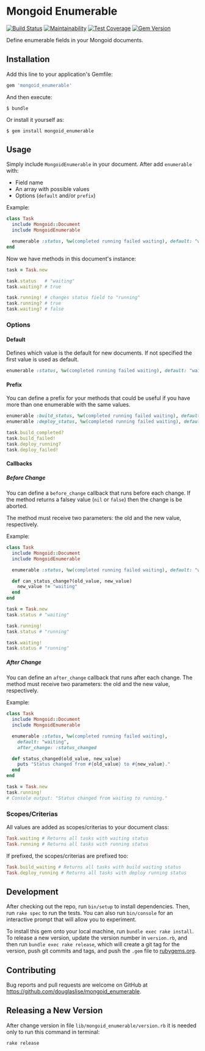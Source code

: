 # Mongoid Enumerable

[![Build Status](https://travis-ci.org/douglaslise/mongoid_enumerable.svg?branch=master)](https://travis-ci.org/douglaslise/mongoid_enumerable)
[![Maintainability](https://api.codeclimate.com/v1/badges/bc09bc91c31fed14924a/maintainability)](https://codeclimate.com/github/douglaslise/mongoid_enumerable/maintainability)
[![Test Coverage](https://api.codeclimate.com/v1/badges/bc09bc91c31fed14924a/test_coverage)](https://codeclimate.com/github/douglaslise/mongoid_enumerable/test_coverage)
[![Gem Version](https://badge.fury.io/rb/mongoid_enumerable.svg)](https://badge.fury.io/rb/mongoid_enumerable)

Define enumerable fields in your Mongoid documents.

## Installation

Add this line to your application's Gemfile:

```ruby
gem 'mongoid_enumerable'
```

And then execute:

    $ bundle

Or install it yourself as:

    $ gem install mongoid_enumerable

## Usage
Simply include `MongoidEnumerable` in your document.
After add `enumerable` with:
 - Field name
 - An array with possible values
 - Options (`default` and/or `prefix`)

Example:

```ruby
class Task
  include Mongoid::Document
  include MongoidEnumerable

  enumerable :status, %w(completed running failed waiting), default: "waiting"
end
```

Now we have methods in this document's instance:
```ruby
task = Task.new

task.status   # "waiting"
task.waiting? # true

task.running! # changes status field to "running"
task.running? # true
task.waiting? # false
```

### Options
#### Default
Defines which value is the default for new documents. If not specified the first value is used as default.
```ruby
enumerable :status, %w(completed running failed waiting), default: "waiting"
```
#### Prefix
You can define a prefix for your methods that could be useful if you have more than one enumerable with the same values.
```ruby
enumerable :build_status, %w(completed running failed waiting), default: "waiting", prefix: "build_"
enumerable :deploy_status, %w(completed running failed waiting), default: "waiting", prefix: "deploy_"

task.build_completed?
task.build_failed!
task.deploy_running?
task.deploy_failed!
```
#### Callbacks
##### Before Change
You can define a `before_change` callback that runs before each change. If the method returns a falsey value (`nil` or `false`) then the change is be aborted.

The method must receive two parameters: the old and the new value, respectively.

Example:
```ruby
class Task
  include Mongoid::Document
  include MongoidEnumerable

  enumerable :status, %w(completed running failed waiting), default: "waiting", before_change: :can_status_change?

  def can_status_change?(old_value, new_value)
    new_value != "waiting"
  end
end

task = Task.new
task.status # "waiting"

task.running!
task.status # "running"

task.waiting!
task.status # "running"
```

##### After Change
You can define an `after_change` callback that runs after each change. The method must receive two parameters: the old and the new value, respectively.

Example:
```ruby
class Task
  include Mongoid::Document
  include MongoidEnumerable

  enumerable :status, %w(completed running failed waiting),
    default: "waiting",
    after_change: :status_changed

  def status_changed(old_value, new_value)
    puts "Status changed from #{old_value} to #{new_value}."
  end
end

task = Task.new
task.running!
# Console output: "Status changed from waiting to running."
```


### Scopes/Criterias
All values are added as scopes/criterias to your document class:
```ruby
Task.waiting # Returns all tasks with waiting status
Task.running # Returns all tasks with running status
```

If prefixed, the scopes/criterias are prefixed too:
```ruby
Task.build_waiting # Returns all tasks with build waiting status
Task.deploy_running # Returns all tasks with deploy running status
```

## Development

After checking out the repo, run `bin/setup` to install dependencies. Then, run `rake spec` to run the tests. You can also run `bin/console` for an interactive prompt that will allow you to experiment.

To install this gem onto your local machine, run `bundle exec rake install`. To release a new version, update the version number in `version.rb`, and then run `bundle exec rake release`, which will create a git tag for the version, push git commits and tags, and push the `.gem` file to [rubygems.org](https://rubygems.org).

## Contributing

Bug reports and pull requests are welcome on GitHub at https://github.com/douglaslise/mongoid_enumerable.

## Releasing a New Version
After change version in file `lib/mongoid_enumerable/version.rb` it is needed only to run this command in terminal:

```shell
rake release
```
